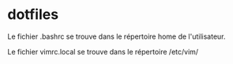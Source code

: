 # dotfiles

Le fichier .bashrc se trouve dans le répertoire home de l'utilisateur.

Le fichier vimrc.local se trouve dans le répertoire /etc/vim/
